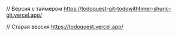 // Версия с таймером
https://todoquest-git-todowithtimer-shuric-git.vercel.app/

// Старая версия
https://todoquest.vercel.app/